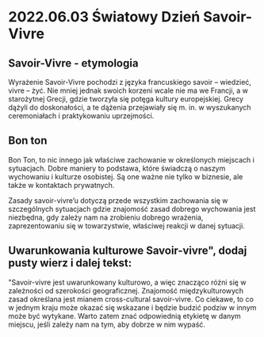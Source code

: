 # 2022.06.03 Światowy Dzień Savoir-Vivre

## Savoir-Vivre - etymologia

Wyrażenie Savoir-Vivre pochodzi z języka francuskiego savoir – wiedzieć, vivre – żyć. Nie mniej jednak swoich korzeni wcale nie ma we Francji, a w starożytnej Grecji, gdzie tworzyła się potęga kultury europejskiej. Grecy dążyli do doskonałości, a te dążenia przejawiały się m. in. w wyszukanych ceremoniałach i praktykowaniu uprzejmości.

## Bon ton

Bon Ton, to nic innego jak właściwe zachowanie w określonych miejscach i sytuacjach. Dobre maniery to podstawa, które świadczą o naszym wychowaniu i kulturze osobistej. Są one ważne nie tylko w biznesie, ale także w kontaktach prywatnych.

Zasady savoir-vivre’u dotyczą przede wszystkim zachowania się w szczególnych sytuacjach gdzie znajomość zasad dobrego wychowania jest niezbędna, gdy zależy nam na zrobieniu dobrego wrażenia, zaprezentowaniu się w towarzystwie, właściwej reakcji w danej sytuacji.

## Uwarunkowania kulturowe Savoir-vivre", dodaj pusty wierz i dalej tekst:

"Savoir-vivre jest uwarunkowany kulturowo, a więc znacząco różni się w zależności od szerokości geograficznej. Znajomość międzykulturowych zasad określana jest mianem cross-cultural savoir-vivre. Co ciekawe, to co w jednym kraju może okazać się wskazane i będzie budzić podziw w innym może być wytykane. Warto zatem znać odpowiednią etykietę w danym miejscu, jeśli zależy nam na tym, aby dobrze w nim wypaść.